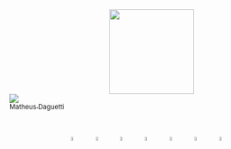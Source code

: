<div align="center">
  <img align="center" height="150" src="https://media.tenor.com/9ItR8nSuxE0AAAAC/thumbs-up-computer.gif">
</div>

<td align="center" width="150"><a href="https://github.com/mkettermann"><img src="https://avatars.githubusercontent.com/u/daguettimat?s=70&v=4"><br><sub>Matheus Daguetti</sub></a></td>
  
##

<div align="center"><br>
  <img align="center" width="4%" src="https://cdn.jsdelivr.net/gh/devicons/devicon/icons/csharp/csharp-original.svg">&nbsp;&nbsp;&nbsp;&nbsp;&nbsp;
  <img align="center" width="4%" src="https://cdn.jsdelivr.net/gh/devicons/devicon/icons/dotnetcore/dotnetcore-original.svg">&nbsp;&nbsp;&nbsp;&nbsp;&nbsp;
  <img align="center" width="4%" src="https://cdn.jsdelivr.net/gh/devicons/devicon/icons/php/php-plain.svg">&nbsp;&nbsp;&nbsp;&nbsp;&nbsp;
  <img align="center" width="4%" src="https://cdn.jsdelivr.net/gh/devicons/devicon/icons/java/java-original.svg">&nbsp;&nbsp;&nbsp;&nbsp;&nbsp;
  <img align="center" width="4%" src="https://cdn.jsdelivr.net/gh/devicons/devicon/icons/html5/html5-original.svg">&nbsp;&nbsp;&nbsp;&nbsp;&nbsp;
  <img align="center" width="4%" src="https://cdn.jsdelivr.net/gh/devicons/devicon/icons/css3/css3-original.svg">&nbsp;&nbsp;&nbsp;&nbsp;&nbsp;
  <img align="center" width="4%" src="https://cdn.jsdelivr.net/gh/devicons/devicon/icons/git/git-original.svg">&nbsp;&nbsp;&nbsp;&nbsp;&nbsp;
</div>
